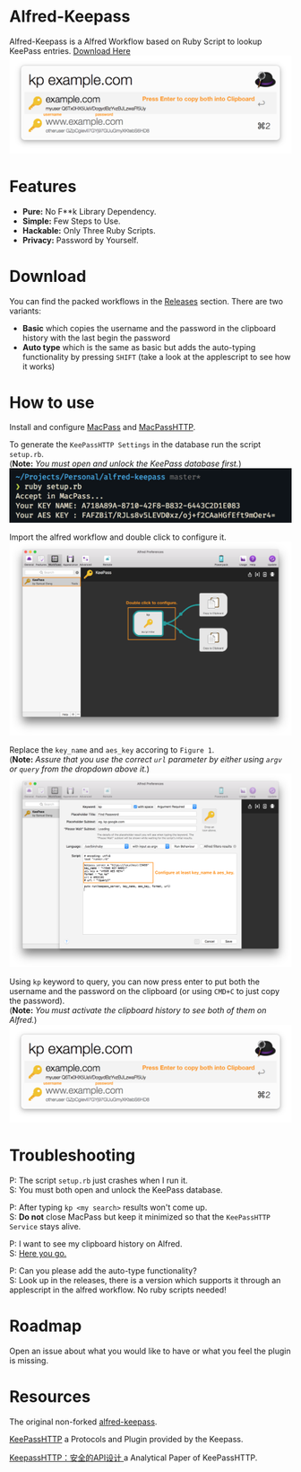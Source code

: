 # Alfred-Keepass
Alfred-Keepass is a Alfred Workflow based on Ruby Script to lookup KeePass entries. 
[Download Here](https://github.com/vabatta/alfred-keepass/releases)  
![result of a query](./screenshot/alfred_keepass_4.png)

# Features
 * **Pure:** No F**k Library Dependency.
 * **Simple:** Few Steps to Use.
 * **Hackable:** Only Three Ruby Scripts.
 * **Privacy:** Password by Yourself. 

# Download

You can find the packed workflows in the [Releases](https://github.com/vabatta/alfred-keepass/releases) section.
There are two variants:
  - **Basic** which copies the username and the password in the clipboard history with the last begin the password
  - **Auto type** which is the same as basic but adds the auto-typing functionality by pressing `SHIFT` (take a look at the applescript to see how it works)

# How to use
Install and configure [MacPass](https://github.com/mstarke/MacPass) and [MacPassHTTP](https://github.com/MacPass/MacPassHTTP).

To generate the `KeePassHTTP Settings` in the database run the script `setup.rb`.  
(**Note:** *You must open and unlock the KeePass database first.*)
![ruby.rb script output](./screenshot/alfred_keepass_1.png)

Import the alfred workflow and double click to configure it.
![workflow imported](./screenshot/alfred_keepass_2.png)

Replace the `key_name` and `aes_key` accoring to `Figure 1`.  
(**Note:** *Assure that you use the correct `url` parameter by either using `argv` or `query` from 
the dropdown above it.*)
![configure the workflow](./screenshot/alfred_keepass_3.png)

Using `kp` keyword to query, you can now press enter to put both the username and the password 
on the clipboard (or using `CMD+C` to just copy the password).  
(**Note:** *You must activate the clipboard history to see both of them on Alfred.*)
![result of a query](./screenshot/alfred_keepass_4.png)

# Troubleshooting
P: The script `setup.rb` just crashes when I run it.  
S: You must both open and unlock the KeePass database.  

P: After typing `kp <my search>` results won't come up.  
S: **Do not** close MacPass but keep it minimized so that the `KeePassHTTP Service` stays alive.  

P: I want to see my clipboard history on Alfred.  
S: [Here you go.](https://www.alfredapp.com/help/features/clipboard/#clipboard-history)  

P: Can you please add the auto-type functionality?  
S: Look up in the releases, there is a version which supports it through an applescript in the alfred workflow. No ruby scripts needed!

# Roadmap
Open an issue about what you would like to have or what you feel the plugin is missing.

# Resources
The original non-forked [alfred-keepass](https://github.com/samueldeng/alfred-keepass).

[KeePassHTTP](https://github.com/pfn/keepasshttp) a Protocols and Plugin provided by the Keepass.

[KeepassHTTP：安全的API设计
](http://blog.shuolingdeng.com/2016/10/keepasshttpapi.html) a Analytical Paper of KeePassHTTP. 
